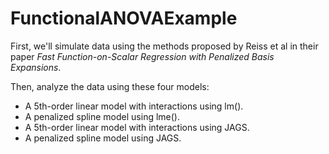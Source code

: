 # FunctionalANOVAExample

First, we'll simulate data using the methods proposed by Reiss et al in their paper *Fast Function-on-Scalar Regression with Penalized Basis Expansions*.

Then, analyze the data using these four models:
* A 5th-order linear model with interactions using lm().
* A penalized spline model using lme().
* A 5th-order linear model with interactions using JAGS.
* A penalized spline model using JAGS.
